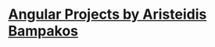 # [Angular Projects by Aristeidis Bampakos]([https://www.amazon.com/Angular-Projects-exploring-cutting-edge-technologies-ebook/dp/B08XXNBKNP/ref=sr_1_1?crid=31RXOUJFWDBH7&dib=eyJ2IjoiMSJ9.bwcRq504BQ8sN6I1xoMRKA.8-_weU0yf2FSVbg3gGFtC99X2nNRbLDV1HPK1316Zck&dib_tag=se&keywords=978-1800206960&qid=1753638164&s=books&sprefix=978-1800206960%2Cstripbooks%2C113&sr=1-1](https://www.oreilly.com/library/view/angular-projects/9781800205260/))

